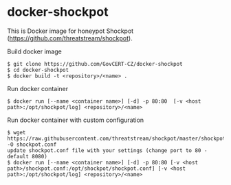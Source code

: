 # docker-shockpot

This is Docker image for honeypot Shockpot (https://github.com/threatstream/shockpot).

Build docker image
    
    $ git clone https://github.com/GovCERT-CZ/docker-shockpot
    $ cd docker-shockpot
    $ docker build -t <repository>/<name> .
    
Run docker container
    
    $ docker run [--name <container name>] [-d] -p 80:80  [-v <host path>:/opt/shockpot/log] <repository>/<name>
    

Run docker container with custom configuration
    
    $ wget https://raw.githubusercontent.com/threatstream/shockpot/master/shockpot.conf -O shockpot.conf
    update shockpot.conf file with your settings (change port to 80 - default 8080)
    $ docker run [--name <container name>] [-d] -p 80:80 [-v <host path>/shockpot.conf:/opt/shockpot/shockpot.conf] [-v <host path>:/opt/shockpot/log] <repository>/<name>
    
